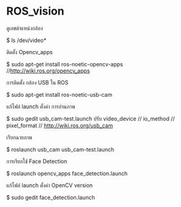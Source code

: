 # ROS_vision

ดูเลขตำแหน่งกล้อง

$ ls /dev/video*

ติดตั้ง Opencv_apps

$ sudo apt-get install ros-noetic-opencv-apps
//<http://wiki.ros.org/opencv_apps>

การติดตั้ง กล้อง USB ใน ROS

$ sudo apt-get install ros-noetic-usb-cam

แก้ไฟล์ launch ตั้งค่า การอ่านภาพ

$ sudo gedit usb_cam-test.launch
ปรับ video_device // io_method // pixel_format // <http://wiki.ros.org/usb_cam>

เรียกฉายภาพ

$ roslaunch usb_cam usb_cam-test.launch

การเรียกใช้ Face Detection

$ roslaunch opencv_apps face_detection.launch 

แก้ไฟล์ launch ตั้งค่า OpenCV version

$ sudo gedit face_detection.launch 

